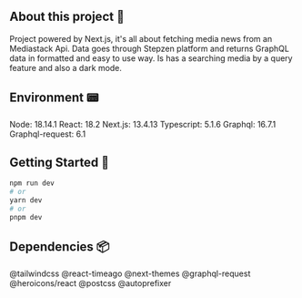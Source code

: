 ## About this project 📜

Project powered by Next.js, it's all about fetching media news from an Mediastack Api. Data goes through Stepzen platform and returns GraphQL data in formatted and easy to use way.
Is has a searching media by a query feature and also a dark mode.

## Environment 📟

Node: 18.14.1
React: 18.2
Next.js: 13.4.13
Typescript: 5.1.6
Graphql: 16.7.1
Graphql-request: 6.1


## Getting Started 🚀

```bash
npm run dev
# or
yarn dev
# or
pnpm dev
```

## Dependencies 📦

@tailwindcss
@react-timeago
@next-themes
@graphql-request
@heroicons/react
@postcss
@autoprefixer
